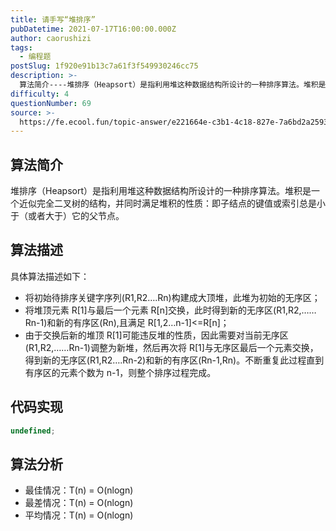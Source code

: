 ```yaml
---
title: 请手写“堆排序”
pubDatetime: 2021-07-17T16:00:00.000Z
author: caorushizi
tags:
  - 编程题
postSlug: 1f920e91b13c7a61f3f549930246cc75
description: >-
  算法简介----堆排序（Heapsort）是指利用堆这种数据结构所设计的一种排序算法。堆积是一个近似完全二叉树的结构，并同时满足堆积的性质：即子结点的键值或索引总是小于（或者大于）它的父节点。算法描述
difficulty: 4
questionNumber: 69
source: >-
  https://fe.ecool.fun/topic-answer/e221664e-c3b1-4c18-827e-7a6bd2a2593e?orderBy=updateTime&order=desc&tagId=26
---
```


## 算法简介

堆排序（Heapsort）是指利用堆这种数据结构所设计的一种排序算法。堆积是一个近似完全二叉树的结构，并同时满足堆积的性质：即子结点的键值或索引总是小于（或者大于）它的父节点。

## 算法描述

具体算法描述如下：

- 将初始待排序关键字序列(R1,R2….Rn)构建成大顶堆，此堆为初始的无序区；
- 将堆顶元素 R\[1\]与最后一个元素 R\[n\]交换，此时得到新的无序区(R1,R2,……Rn-1)和新的有序区(Rn),且满足 R\[1,2…n-1\]<=R\[n\]；
- 由于交换后新的堆顶 R\[1\]可能违反堆的性质，因此需要对当前无序区(R1,R2,……Rn-1)调整为新堆，然后再次将 R\[1\]与无序区最后一个元素交换，得到新的无序区(R1,R2….Rn-2)和新的有序区(Rn-1,Rn)。不断重复此过程直到有序区的元素个数为 n-1，则整个排序过程完成。

## 代码实现

```typescript
undefined;
```

## 算法分析

- 最佳情况：T(n) = O(nlogn)
- 最差情况：T(n) = O(nlogn)
- 平均情况：T(n) = O(nlogn)
